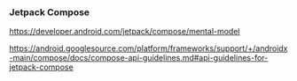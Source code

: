 
### Jetpack Compose

https://developer.android.com/jetpack/compose/mental-model
    
https://android.googlesource.com/platform/frameworks/support/+/androidx-main/compose/docs/compose-api-guidelines.md#api-guidelines-for-jetpack-compose